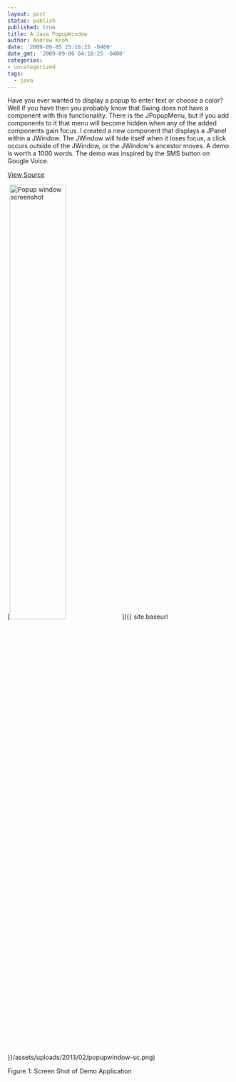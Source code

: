 ```yaml
---
layout: post
status: publish
published: true
title: A Java PopupWindow
author: Andrew Kroh
date: '2009-09-05 23:18:25 -0400'
date_gmt: '2009-09-06 04:18:25 -0400'
categories:
- uncategorized
tags:
  - java
---
```

Have you ever wanted to display a popup to enter text or choose a color? Well if
you have then you probably know that Swing does not have a component with this
functionality. There is the JPopupMenu, but if you add components to it that
menu will become hidden when any of the added components gain focus. I created a
new component that displays a JPanel within a JWindow. The JWindow will hide
itself when it loses focus, a click occurs outside of the JWindow, or the
JWindow's ancestor moves. A demo is worth a 1000 words. The demo was inspired by
the SMS button on Google Voice.

[View Source](https://github.com/andrewkroh/crowbird-techblog/tree/master/swing-popup-window/src/main/java/com/krohinc/ui/util)

[<img src="{{ site.baseurl }}/assets/uploads/2013/02/popupwindow-sc.png" alt="Popup window screenshot" style="width: 50%;"/>]({{ site.baseurl }}/assets/uploads/2013/02/popupwindow-sc.png)

Figure 1: Screen Shot of Demo Application
